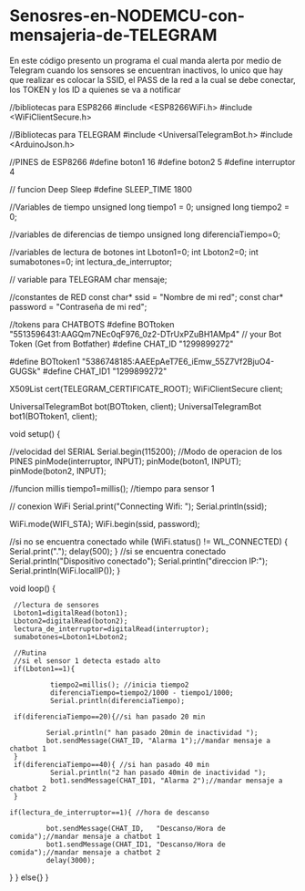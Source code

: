 # Senosres-en-NODEMCU-con-mensajeria-de-TELEGRAM

En este código presento un programa el cual manda alerta por medio de Telegram cuando los sensores se encuentran inactivos, lo unico que hay que realizar es colocar la SSID, el PASS de la red a la cual se debe conectar, los TOKEN y los ID a quienes se va a notificar

//bibliotecas para ESP8266
#include <ESP8266WiFi.h>
#include <WiFiClientSecure.h>

//Bibliotecas para TELEGRAM
#include <UniversalTelegramBot.h>
#include <ArduinoJson.h>

//PINES de ESP8266
#define boton1 16
#define boton2 5
#define interruptor 4

// funcion Deep Sleep
#define SLEEP_TIME 1800

//Variables de tiempo
unsigned long tiempo1 = 0;
unsigned long tiempo2 = 0;

//variables de diferencias de tiempo
unsigned long diferenciaTiempo=0;

//variables de lectura de botones
int Lboton1=0;
int Lboton2=0;
int sumabotones=0;
int lectura_de_interruptor;

// variable para TELEGRAM
char mensaje;

//constantes de RED
const char* ssid = "Nombre de mi red";
const char* password = "Contraseña de mi red";

//tokens para CHATBOTS
#define BOTtoken "5513596431:AAGQm7NEc0qF976_0z2-DTrUxPZuBH1AMp4"  // your Bot Token (Get from Botfather)
#define CHAT_ID "1299899272"

#define BOTtoken1 "5386748185:AAEEpAeT7E6_iEmw_55Z7Vf2BjuO4-GUGSk"
#define CHAT_ID1 "1299899272"

X509List cert(TELEGRAM_CERTIFICATE_ROOT);
WiFiClientSecure client;

UniversalTelegramBot bot(BOTtoken, client);
UniversalTelegramBot bot1(BOTtoken1, client);

void setup() {

  //velocidad del SERIAL
  Serial.begin(115200);
  //Modo de operacion de los PINES
  pinMode(interruptor, INPUT);
  pinMode(boton1, INPUT);
  pinMode(boton2, INPUT);

  //funcion millis
  tiempo1=millis(); //tiempo para sensor 1 
  
  // conexion WiFi
  Serial.print("Connecting Wifi: ");
  Serial.println(ssid);

  WiFi.mode(WIFI_STA);
  WiFi.begin(ssid, password);

  //si no se encuentra conectado
  while (WiFi.status() != WL_CONNECTED) {
    Serial.print(".");
    delay(500);
  }
  //si se encuentra conectado
  Serial.println("Dispositivo conectado");
  Serial.println("direccion IP:");
  Serial.println(WiFi.localIP());
}

void loop() {

     //lectura de sensores
     Lboton1=digitalRead(boton1);
     Lboton2=digitalRead(boton2);
     lectura_de_interruptor=digitalRead(interruptor);
     sumabotones=Lboton1+Lboton2;

     //Rutina
     //si el sensor 1 detecta estado alto
     if(Lboton1==1){
 
              tiempo2=millis(); //inicia tiempo2
              diferenciaTiempo=tiempo2/1000 - tiempo1/1000;
              Serial.println(diferenciaTiempo);

     if(diferenciaTiempo==20){//si han pasado 20 min
              
             Serial.println(" han pasado 20min de inactividad "); 
             bot.sendMessage(CHAT_ID, "Alarma 1");//mandar mensaje a chatbot 1
     }
     if(diferenciaTiempo==40){ //si han pasado 40 min
              Serial.println("2 han pasado 40min de inactividad ");
              bot1.sendMessage(CHAT_ID1, "Alarma 2");//mandar mensaje a chatbot 2
     }
     
    if(lectura_de_interruptor==1){ //hora de descanso
          
             bot.sendMessage(CHAT_ID,   "Descanso/Hora de comida");//mandar mensaje a chatbot 1
             bot1.sendMessage(CHAT_ID1, "Descanso/Hora de comida");//mandar mensaje a chatbot 2
             delay(3000);
 

}
}
else{}
}


